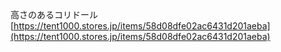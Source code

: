 
高さのあるコリドール
[https://tent1000.stores.jp/items/58d08dfe02ac6431d201aeba](https://tent1000.stores.jp/items/58d08dfe02ac6431d201aeba)
